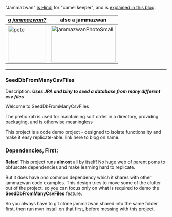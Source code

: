 "Jammazwan" [is Hindi](href="https://books.google.com/books?id=_kWROaer5UsC&amp;pg=PA1138&amp;lpg=PA1138&amp;dq=jammazwan+camel+keeper+hindi&amp;source=bl&amp;ots=7FaF5BXK_F&amp;sig=Cg-U5ORP3dHrFycaCFvo34GdpZ0&amp;hl=en&amp;sa=X&amp;ved=0ahUKEwj8v4OV3YbNAhVjpIMKHSYUB_oQ6AEIHDAA#v=onepage&amp;q=jammazwan%20camel%20keeper%20hindi&amp;f=false) for "camel keeper", and is [explained in this blog](https://betterologist.net/2016/05/jammazwan-projects-for-learning-apache-camel/).

|[**_a jammazwan?_**](https://betterologist.net/2016/06/jammazwan-for-hire/)|also a jammazwan|
| --- | --- |
|<img class="style-svg" src="https://betterologist.net/wp-content/uploads/2016/05/pete-300x297.jpg" alt="pete" width="116" height="115" />|<img class="style-svg" src="https://betterologist.net/wp-content/uploads/2016/05/jammazwanPhotoSmall.png" alt="jammazwanPhotoSmall" width="200" height="116" />|

---

### SeedDbFromManyCsvFiles

Description: **_Uses JPA and biny to seed a database from many different csv files_**

Welcome to SeedDbFromManyCsvFiles

The prefix xab is used for maintaining sort order in a directory, providing packaging, and is otherwise meaningless

This project is a code demo project - designed to isolate functionality and make it easy replicate-able. link here to blog on same.


### Dependencies, First:

__Relax!__ This project runs __almost__ all by itself! No huge web of parent poms to obfuscate dependencies and make learning hard to replicate.

But it does have *one* common dependency which it shares with other jammazwan code examples. 
This design tries to move some of the clutter out of the project, 
so you can focus only on what is required to demo the **SeedDbFromManyCsvFiles** feature.

So you always have to git clone jammazwan.shared into the same folder first, 
then run mvn install on that first, before messing with this project.